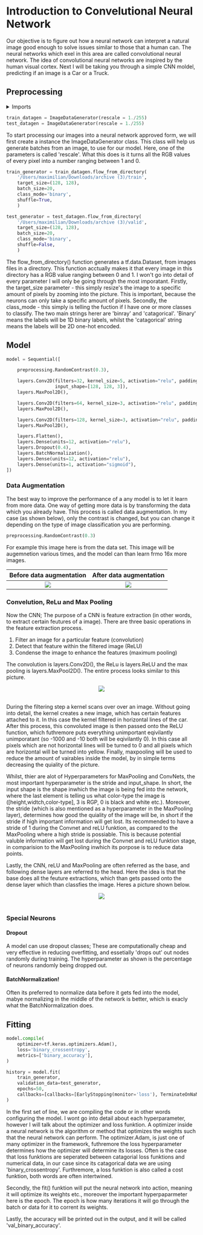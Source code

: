 # Introduction to Convelutional Neural Network

Our objective is to figure out how a neural network can interpret a natural image good enough to solve issues similar to those that a human can. The neural networks which exel in this area are called convolutional neural network. The idea of convolutional neural networks are inspired by the human visual cortex. Next I will be taking you through a simple CNN moldel, predicting if an image is a Car or a Truck.

## Preprocessing

<details>
  <summary>Imports</summary>
  
```python
import pandas as pd
import numpy as np
from tensorflow.keras.callbacks import EarlyStopping, TerminateOnNaN, TensorBoard
from tensorflow.keras.preprocessing import image_dataset_from_directory
from PIL import Image
import tensorflow as tf
from tensorflow import keras
from tensorflow.keras import layers
import sklearn
from tensorflow.keras.layers.experimental import preprocessing
import datetime
from keras import Sequential
from keras.preprocessing.image import ImageDataGenerator
```
</details>

```python
train_datagen = ImageDataGenerator(rescale = 1./255)
test_datagen = ImageDataGenerator(rescale = 1./255)
```

To start processing our images into a neural network approved form, we will first create a instance the ImageDataGenerator class. This class will help us generate batches from an image, to use for our model. Here, one of the parameters is called 'rescale'. What this does is it turns all the RGB values of every pixel into a number ranging between 1 and 0.

```python
train_generator = train_datagen.flow_from_directory(
    '/Users/maximilian/Downloads/archive (3)/train',
    target_size=(128, 128),
    batch_size=20,
    class_mode='binary',
    shuffle=True,
    )

test_generator = test_datagen.flow_from_directory(
    '/Users/maximilian/Downloads/archive (3)/valid',
    target_size=(128, 128),
    batch_size=20,
    class_mode='binary',
    shuffle=False,
    )
```

The flow_from_directory() function generates a tf.data.Dataset, from images files in a directory. This function acctually makes it that every image in this directory has a RGB value ranging between 0 and 1. I won't go into detail of every parameter I will only be going through the most imporatant. Firstly, the target_size parameter - this simply resize's the image to a specific amount of pixels by zooming into the picture. This is important, because the neurons can only take a specific amount of pixels. Secondly, the class_mode - this simply is telling the fuction if I have one or more classes to classify. The two main strings herer are 'binray' and 'catagorical'. 'Binary' means the labels will be 1D binary labels, whilst the 'catagorical' string means the labels will be 2D one-hot encoded.

## Model

```python
model = Sequential([

    preprocessing.RandomContrast(0.3),

    layers.Conv2D(filters=32, kernel_size=5, activation="relu", padding='same',
                  input_shape=[128, 128, 3]),
    layers.MaxPool2D(),

    layers.Conv2D(filters=64, kernel_size=3, activation="relu", padding='same'),
    layers.MaxPool2D(),

    layers.Conv2D(filters=128, kernel_size=3, activation="relu", padding='same'),
    layers.MaxPool2D(),

    layers.Flatten(),
    layers.Dense(units=12, activation="relu"),
    layers.Dropout(0.4),
    layers.BatchNormalization(),
    layers.Dense(units=12, activation="relu"),
    layers.Dense(units=1, activation="sigmoid"),
])
```

### Data Augmentation

The best way to improve the performance of a any model is to let it learn from more data. One way of getting more data is by transforming the data which you already have. This process is called data augmentation. In my case (as shown below), only the contrast is changed, but you can change it depending on the type of image classification you are performing.

```python
preprocessing.RandomContrast(0.3)
```

For example this image here is from the data set. This image will be augemnetion various times, and the model can than learn frmo 16x more images.

Before data augmentation   |  After data augmentation
:-------------------------:|:-------------------------:
![](https://i.ibb.co/kJM3jzz/Screenshot-2022-03-06-at-16-01-26.png)  |  ![](https://i.imgur.com/UaOm0ms.png)

### Convelution, ReLu and Max Pooling

Now the CNN; The purpose of a CNN is feature extraction (in other words, to extract certain feutures of a image). There are three basic operations in the feature extraction process. 

1. Filter an image for a particular feature (convolution)
2. Detect that feature within the filtered image (ReLU)
3. Condense the image to enhance the features (maximum pooling)

The convolution is layers.Conv2D(), the ReLu is layers.ReLU and the max pooling is layers.MaxPool2D(). The entire process looks similar to this picture.

<div align="center">
  <img src="https://i.imgur.com/IYO9lqp.png"><br><br>
</div>

During the filtering step a kernel scans over over an image. Without going into detail, the kernel creates a new image, which has certain features attached to it. In this case the kernel filtered in horizontal lines of the car. After this process, this convoluted image is then passed onto the ReLU function, which futhremore puts everything unimportant eqivilantly unimporatant (so -1000 and -10 both will be eqivilantly 0). In this case all pixels which are not horizontal lines will be turned to 0 and all pixels which are horizontal will be turned into yellow. Finally, maxpooling will be used to reduce the amount of vairables inside the model, by in simple terms decreasing the quiality of the picture. 

Whilst, thier are alot of Hyperparameters for MaxPooling and ConvNets, the most important hyperparameter is the stride and input_shape. In short, the input shape is the shape inwhich the image is being fed into the network, where the last element is telling us what color-type the image is ([height,widtch,color-type], 3 is RGP, 0 is black and white etc.). Moreover, the stride (which is also mentioned as a hyperparameter in the MaxPooling layer), determines how good the quiality of the image will be, in short if the stride if high important information will get lost. Its recommended to have a stride of 1 during the Convnet and reLU funktion, as compared to the MaxPooling where a high stride is possiable. This is because potential valuble information will get lost during the Convnet and reLU funktion stage, in comparision to the MaxPooling inwhich its porpose is to reduce data points. 

Lastly, the CNN, reLU and MaxPooling are often referred as the base, and following dense layers are referred to the head. Here the idea is that the base does all the feuture extractions, which than gets passed onto the dense layer which than classfies the image. Heres a picture shown below. 

<div align="center">
  <img src="https://i.ibb.co/f2R9HwZ/U0n5xjU.png"><br><br>
</div>

### Special Neurons
#### Dropout
A model can use dropout classes; These are computationally cheap and very effective in reducing overfitting, and essetially 'drops out' out nodes randomly during training. The hyperparameter as shown is the percentage of neurons randomly being dropped out. 

#### BatchNormalization!
Often its preferred to normalize data before it gets fed into the model, mabye normalizing in the middle of the network is better, which is exacly what the BatchNormalization does. 

## Fitting 

```python
model.compile(
    optimizer=tf.keras.optimizers.Adam(),
    loss='binary_crossentropy',
    metrics=['binary_accuracy'],
)

history = model.fit(
    train_generator,
    validation_data=test_generator,
    epochs=50,
    callbacks=[callbacks=[EarlyStopping(monitor='loss'), TerminateOnNaN()]]
)

```

In the first set of line, we are compiling the code or in other words configuring the model. I wont go into detail about each hyperparameter, however I will talk about the optimizer and loss funktion. A optimizer inside a neural network is the algorithm or method that optimizes the weights such that the neural network can perform. The optimizer.Adam, is just one of many optimizer in the framework, futhremore the loss hyperparameter determines how the optimizer will determine its losses. Often is the case that loss funktions are seperated between catagorial loss funktions and numerical data, in our case since its catagorical data we are using 'binary_crossentropy'. Furthremore, a loss funktion is also called a cost funktion, both words are often intertwined.

Secondly, the fit() funktion will put the neural network into action, meaning it will optimize its weights etc., moreover the important hyperpaparmeter here is the epoch. The epoch is how many iterations it will go through the batch or data for it to corrent its weights. 

Lastly, the accuracy will be printed out in the output, and it will be called 'val_binary_accuracy'.

<!-- ## Optemizing

```python

def fit_with(batch_size, learning_rate, de_1, de_2, dp):
    model = Sequential([

    preprocessing.RandomContrast(0.3),

    layers.Conv2D(filters=32, kernel_size=5, activation="relu", padding='same',
                  input_shape=[128, 128, 3]),
    layers.MaxPool2D(),

    layers.Conv2D(filters=64, kernel_size=3, activation="relu", padding='same'),
    layers.MaxPool2D(),

    layers.Conv2D(filters=128, kernel_size=3, activation="relu", padding='same'),
    layers.MaxPool2D(),

    layers.Flatten(),
    layers.Dense(units=12, activation="relu"),
    layers.Dropout(0.4),
    layers.BatchNormalization(),
    layers.Dense(units=12, activation="relu"),
    layers.Dense(units=1, activation="sigmoid"),
    ])
    model.fit(train_generator, validation_data=test_generator, epochs=50, callbacks=[callbacks=[EarlyStopping(monitor='loss'), TerminateOnNaN()]])
    batch_test = test_generator.next()
    prediction = model_1.predict(batch_test)
    acc = mean_absolute_error(y_test, predictions)
    return float(acc)


pbounds = {'batch_size': (10, 150),
           'learning_rate': (0.01, 0.5),
           'de_1': (8, 24),
           'de_2': (8, 24),
           'dp': (0.2, 0.7)}

optimizer = BayesianOptimization(f=fit_with, pbounds=pbounds)

optimizer.maximize(init_points=50, n_iter=150)

```

Here is a optimizing method that I use sometimes, I however won't go into detail.

![BayesianOptimization in action](./bayesian_optimization.gif) -->
